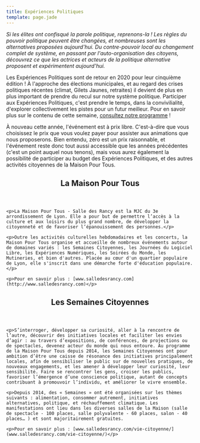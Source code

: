```yaml
---
title: Expériences Politiques
template: page.jade
---
```


*Si les élites ont confisqué la parole politique, reprenons-la ! Les règles du pouvoir politique peuvent être changées, et nombreuses sont les alternatives proposées aujourd'hui. Du contre-pouvoir local au changement complet de système, en passant par l'auto-organisation des citoyens, découvrez ce que les actrices et acteurs de la politique alternative proposent et expérimentent aujourd'hui.*

Les Expériences Politiques sont de retour en 2020 pour leur cinquième édition ! À l'approche des élections municipales, et au regard des crises politiques récentes (climat, Gilets Jaunes, retraites) il devient de plus en plus important de prendre du recul sur notre système politique. Participer aux Expériences Politiques, c'est prendre le temps, dans la convivilialité, d'explorer collectivement les pistes pour un futur meilleur. Pour en savoir plus sur le contenu de cette semaine, [consultez notre programme](/programme/) !

À nouveau cette année, l'événement est à prix libre. C'est-à-dire que vous choisissez le prix que vous voulez payer pour assister aux animations que nous proposerons. Bien entendu, zéro est un prix raisonnable, et l'événement reste donc tout aussi accessible que les années précédentes (c'est un point auquel nous tenons), mais vous aurez également la possibilité de participer au budget des Expériences Politiques, et des autres activités citoyennes de la Maison Pour Tous.

<section class="info">
    <header>
        <h2>La Maison Pour Tous</h2>
    </header>

    <p>La Maison Pour Tous - Salle des Rancy est la MJC du 3e arrondissement de Lyon. Elle a pour but de permettre l’accès à la culture et aux loisirs du plus grand nombre, de développer la citoyenneté et de favoriser l’épanouissement des personnes.</p>

    <p>Outre les activités culturelles hebdomadaires et les concerts, la Maison Pour Tous organise et accueille de nombreux événements autour de domaines variés : les Semaines Citoyennes, les Journées du Logiciel Libre, les Expériences Numériques, les Soirées du Monde, les Mutineries, et bien d'autres. Placée au cœur d'un quartier populaire de Lyon, elle s'inscrit dans une démarche forte d'éducation populaire.</p>

    <p>Pour en savoir plus : [www.salledesrancy.com](http://www.salledesrancy.com)</p>
</section>

<section class="info">
    <header>
        <h2>Les Semaines Citoyennes</h2>
    </header>

    <p>S’interroger, développer sa curiosité, aller à la rencontre de l’autre, découvrir des initiatives locales et faciliter les envies d’agir : au travers d’expositions, de conférences, de projections ou de spectacles, devenez acteur du monde qui nous entoure. Au programme de la Maison Pour Tous depuis 2014, les Semaines Citoyennes ont pour ambition d’être une caisse de résonance des initiatives principalement locales, afin de sensibiliser le public sur de nouvelles pratiques, de nouveaux engagements, et les amener à développer leur curiosité, leur sensibilité. Faire se rencontrer les gens, croiser les publics, favoriser l’émergence d’une conscience politique, autant de concepts contribuant à promouvoir l’individu, et améliorer le vivre ensemble.

    <p>Depuis 2014, des « Semaines » ont été organisées sur les thèmes suivants : alimentation, consommer autrement, initiatives alternatives, politique, et réchauffement climatique. Les manifestations ont lieu dans les diverses salles de la Maison (salle de spectacle - 100 places, salle polyvalente - 60 places, salon - 40 places… ) et sont majoritairement gratuites.

    <p>Pour en savoir plus : [www.salledesrancy.com/vie-citoyenne/](www.salledesrancy.com/vie-citoyenne/)</p>
</section>

<div class="clear"></div>
